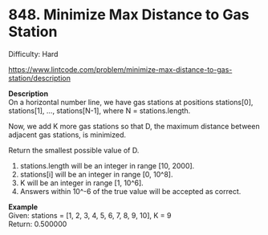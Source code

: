 # 848. Minimize Max Distance to Gas Station

Difficulty: Hard

https://www.lintcode.com/problem/minimize-max-distance-to-gas-station/description

**Description**  
On a horizontal number line, we have gas stations at positions stations[0], stations[1], ..., stations[N-1], where N = stations.length.

Now, we add K more gas stations so that D, the maximum distance between adjacent gas stations, is minimized.

Return the smallest possible value of D.

1. stations.length will be an integer in range [10, 2000].
2. stations[i] will be an integer in range [0, 10^8].
3. K will be an integer in range [1, 10^6].
4. Answers within 10^-6 of the true value will be accepted as correct.

**Example**  
Given: stations = [1, 2, 3, 4, 5, 6, 7, 8, 9, 10], K = 9  
Return: 0.500000
